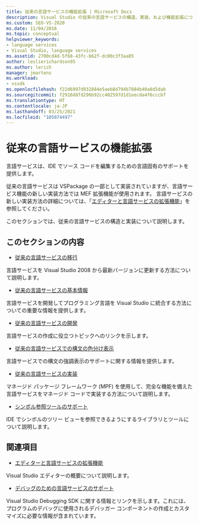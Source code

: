 ```yaml
---
title: 従来の言語サービスの機能拡張 | Microsoft Docs
description: Visual Studio の従来の言語サービスの構造、実装、および機能拡張について説明します。
ms.custom: SEO-VS-2020
ms.date: 11/04/2016
ms.topic: conceptual
helpviewer_keywords:
- language services
- Visual Studio, language services
ms.assetid: 2700cd4d-5f68-43fc-b62f-dc80c3f3aa85
author: leslierichardson95
ms.author: lerich
manager: jmartens
ms.workload:
- vssdk
ms.openlocfilehash: f22d6997d932884e5aeb8d794b7884b40a8d5dab
ms.sourcegitcommit: f2916d8fd296b92cc402597d1d1eecda4f6cccbf
ms.translationtype: HT
ms.contentlocale: ja-JP
ms.lasthandoff: 03/25/2021
ms.locfileid: "105074497"
---
```

# <a name="legacy-language-service-extensibility"></a>従来の言語サービスの機能拡張
言語サービスは、IDE でソース コードを編集するための言語固有のサポートを提供します。

 従来の言語サービスは VSPackage の一部として実装されていますが、言語サービス機能の新しい実装方法では MEF 拡張機能が使用されます。 言語サービスの新しい実装方法の詳細については、「[エディターと言語サービスの拡張機能](../../extensibility/editor-and-language-service-extensions.md)」を参照してください。

 このセクションでは、従来の言語サービスの構造と実装について説明します。

## <a name="in-this-section"></a>このセクションの内容
- [従来の言語サービスの移行](../../extensibility/internals/migrating-a-legacy-language-service.md)

 言語サービスを Visual Studio 2008 から最新バージョンに更新する方法について説明します。

- [従来の言語サービスの基本情報](../../extensibility/internals/legacy-language-service-essentials.md)

 言語サービスを開発してプログラミング言語を Visual Studio に統合する方法についての重要な情報を提供します。

- [従来の言語サービスの開発](../../extensibility/internals/developing-a-legacy-language-service.md)

 言語サービスの作成に役立つトピックへのリンクを示します。

- [従来の言語サービスでの構文の色分け表示](../../extensibility/internals/syntax-coloring-in-a-legacy-language-service.md)

 言語サービスでの構文の強調表示のサポートに関する情報を提供します。

- [従来の言語サービスの実装](../../extensibility/internals/implementing-a-legacy-language-service1.md)

 マネージド パッケージ フレームワーク (MPF) を使用して、完全な機能を備えた言語サービスをマネージド コードで実装する方法について説明します。

- [シンボル参照ツールのサポート](../../extensibility/internals/supporting-symbol-browsing-tools.md)

 IDE でシンボルのツリー ビューを参照できるようにするライブラリとツールについて説明します。

## <a name="related-sections"></a>関連項目
- [エディターと言語サービスの拡張機能](../../extensibility/editor-and-language-service-extensions.md)

 Visual Studio エディターの概要について説明します。

- [デバッグのための言語サービスのサポート](../../extensibility/internals/language-service-support-for-debugging.md)

 Visual Studio Debugging SDK に関する情報とリンクを示します。これには、プログラムのデバッグに使用されるデバッガー コンポーネントの作成とカスタマイズに必要な情報が含まれています。
